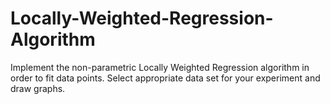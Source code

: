 # Locally-Weighted-Regression-Algorithm
Implement the non-parametric Locally Weighted Regression algorithm in order to fit data points. Select appropriate data set for your experiment and draw graphs. 
